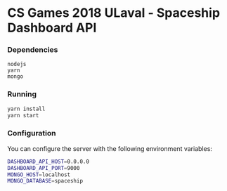 # CS Games 2018 ULaval - Spaceship Dashboard API

### Dependencies

```
nodejs
yarn
mongo
```


### Running

```sh
yarn install
yarn start
```

### Configuration

You can configure the server with the following environment variables:
```sh
DASHBOARD_API_HOST=0.0.0.0
DASHBOARD_API_PORT=9000
MONGO_HOST=localhost
MONGO_DATABASE=spaceship
```


